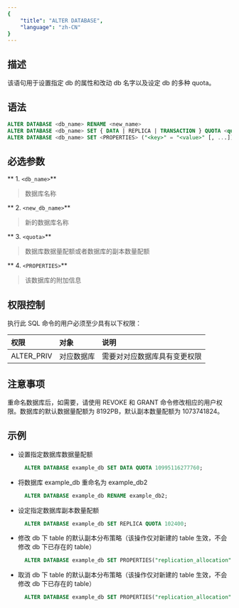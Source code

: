 ```yaml
---
{
    "title": "ALTER DATABASE",
    "language": "zh-CN"
}
---
```


## 描述

该语句用于设置指定 db 的属性和改动 db 名字以及设定 db 的多种 quota。

## 语法

```sql
ALTER DATABASE <db_name> RENAME <new_name>
ALTER DATABASE <db_name> SET { DATA | REPLICA | TRANSACTION } QUOTA <quota>
ALTER DATABASE <db_name> SET <PROPERTIES> ("<key>" = "<value>" [, ...])
```

## 必选参数

** 1. `<db_name>`**
>  数据库名称

** 2. `<new_db_name>`**
>  新的数据库名称

** 3. `<quota>`**
>  数据库数据量配额或者数据库的副本数量配额

** 4. `<PROPERTIES>`**
>  该数据库的附加信息

## 权限控制

执行此 SQL 命令的用户必须至少具有以下权限：

| 权限         | 对象    | 说明             |
|:-----------|:------|:---------------|
| ALTER_PRIV | 对应数据库 | 需要对对应数据库具有变更权限 |

## 注意事项

重命名数据库后，如需要，请使用 REVOKE 和 GRANT 命令修改相应的用户权限。数据库的默认数据量配额为 8192PB，默认副本数量配额为 1073741824。

## 示例

- 设置指定数据库数据量配额

  ```sql
    ALTER DATABASE example_db SET DATA QUOTA 10995116277760;
  ```

- 将数据库 example_db 重命名为 example_db2

  ```sql
    ALTER DATABASE example_db RENAME example_db2;
  ```

- 设定指定数据库副本数量配额

  ```sql
    ALTER DATABASE example_db SET REPLICA QUOTA 102400;
  ```

- 修改 db 下 table 的默认副本分布策略（该操作仅对新建的 table 生效，不会修改 db 下已存在的 table）

  ```sql
    ALTER DATABASE example_db SET PROPERTIES("replication_allocation" = "tag.location.default:2");
  ```

- 取消 db 下 table 的默认副本分布策略（该操作仅对新建的 table 生效，不会修改 db 下已存在的 table）

  ```sql
    ALTER DATABASE example_db SET PROPERTIES("replication_allocation" = "");
  ```
